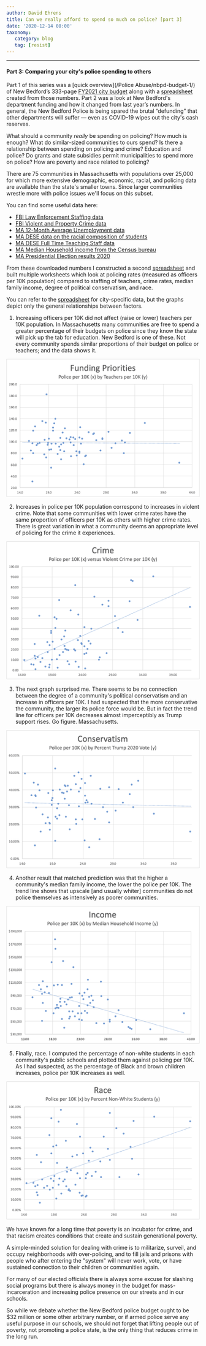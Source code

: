 ```yaml
---
author: David Ehrens
title: Can we really afford to spend so much on police? [part 3]
date: '2020-12-14 08:00'
taxonomy:
   category: blog
   tag: [resist]
---
```

---

#### Part 3: Comparing your city's police spending to others

Part 1 of this series was a [quick overview](/Police Abuse/nbpd-budget-1/) of New Bedford’s 333-page [FY2021 city budget](https://s3.amazonaws.com/newbedford-ma/wp-content/uploads/20201030152341/FY-2021-ADOPTED-BUDGET-DOCUMENT.pdf) along with a [spreadsheet](NBBudget2021.xlsx) created from those numbers. Part 2 was a look at New Bedford's department funding and how it changed from last year’s numbers. In general, the New Bedford Police is being spared the brutal “defunding” that other departments will suffer — even as COVID-19 wipes out the city's cash reserves.

What should a community *really* be spending on policing? How much is enough? What do similar-sized communities to ours spend? Is there a relationship between spending on policing and crime? Education and police? Do grants and state subsidies permit municipalities to spend more on police? How are poverty and race related to policing?

There are 75 communities in Massachusetts with populations over 25,000 for which more extensive demographic, economic, racial, and policing data are available than the state's smaller towns. Since larger communities wrestle more with police issues we'll focus on this subset.

You can find some useful data here:

- [FBI Law Enforcement Staffing data](https://ucr.fbi.gov/crime-in-the-u.s/2019/crime-in-the-u.s.-2019/tables/table-78/table-78-state-cuts/massachusetts.xls)
- [FBI Violent and Property Crime data](https://ucr.fbi.gov/crime-in-the-u.s/2019/crime-in-the-u.s.-2019/tables/table-8/table-8-state-cuts/massachusetts.xls)
- [MA 12-Month Average Unemployment data](https://lmi.dua.eol.mass.gov/LMI/Data/Index/12MonthAvg.xlsx)
- [MA DESE data on the racial composition of students](https://profiles.doe.mass.edu/statereport/classsizebyraceethnicity.aspx)
- [MA DESE Full Time Teaching Staff data](https://profiles.doe.mass.edu/statereport/teacherdata.aspx)
- [MA Median Household income from the Census bureau](https://www.bostonglobe.com/metro/2018/12/11/full-list-massachusetts-median-household-incomes-town/eZpgJkpB1uF2FVmpM4O8XO/story.html)
- [MA Presidential Election results 2020](https://www.wbur.org/news/2020/11/03/2020-massachusetts-election-map)

From these downloaded numbers I constructed a second [spreadsheet](statistics.xls) and built multiple worksheets which look at policing rates (measured as officers per 10K population) compared to staffing of teachers, crime rates, median family income, degree of political conservatism, and race.

You can refer to the [spreadsheet](statistics.xls) for city-specific data, but the graphs depict only the general relationships between factors.

1. Increasing officers per 10K did not affect (raise or lower) teachers per 10K population. In Massachusetts many communities are free to spend a greater percentage of their budgets on police since they know the state will pick up the tab for education. New Bedford is one of these. Not every community spends similar proportions of their budget on police or teachers; and the data shows it.

![](policing-teaching.png)

2. Increases in police per 10K population correspond to increases in violent crime. Note that some communities with lower crime rates have the same proportion of officers per 10K as others with higher crime rates. There is great variation in what a community deems an appropriate level of policing for the crime it experiences.

![](policing-crime.png)

3. The next graph surprised me. There seems to be no connection between the degree of a community's political conservatism and an increase in officers per 10K. I had suspected that the more conservative the community, the larger its police force would be. But in fact the trend line for officers per 10K decreases almost imperceptibly as Trump support rises. Go figure. Massachusetts.

![](policing-conservatism.png)

4. Another result that matched prediction was that the higher a community's median family income, the lower the police per 10K. The trend line shows that upscale [and usually whiter] communities do not police themselves as intensively as poorer communities. 

![](policing-income.png)

5. Finally, race. I computed the percentage of non-white students in each community's public schools and plotted them against policing per 10K. As I had suspected, as the percentage of Black and brown children increases, police per 10K increases as well.

![](policing-race.png)

We have known for a long time that poverty is an incubator for crime, and that racism creates conditions that create and sustain generational poverty.

A simple-minded solution for dealing with crime is to militarize, surveil, and occupy neighborhoods with over-policing, and to fill jails and prisons with people who after entering the "system" will never work, vote, or have sustained connection to their children or communities again.

For many of our elected officials there is always some excuse for slashing social programs but there is always money in the budget for mass-incarceration and increasing police presence on our streets and in our schools.

So while we debate whether the New Bedford police budget ought to be $32 million or some other arbitrary number, or if armed police serve any useful purpose in our schools, we should not forget that lifting people out of poverty, not promoting a police state, is the only thing that reduces crime in the long run.


